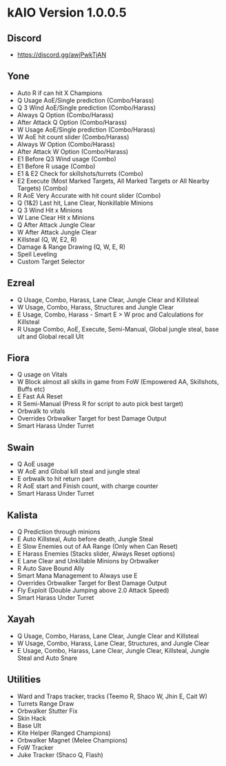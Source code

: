 # kAIO Version 1.0.0.5

## Discord
- https://discord.gg/awjPwkTjAN

## Yone
- Auto R if can hit X Champions
- Q Usage AoE/Single prediction (Combo/Harass)
- Q 3 Wind AoE/Single prediction (Combo/Harass)
- Always Q Option  (Combo/Harass)
- After Attack Q Option (Combo/Harass)
- W Usage AoE/Single prediction (Combo/Harass)
- W AoE hit count slider (Combo/Harass)
- Always W Option (Combo/Harass)
- After Attack W Option (Combo/Harass)
- E1 Before Q3 Wind usage (Combo)
- E1 Before R usage (Combo)
- E1 & E2 Check for skillshots/turrets (Combo)
- E2 Execute (Most Marked Targets, All Marked Targets or All Nearby Targets) (Combo)
- R AoE Very Accurate with hit count slider (Combo)
- Q (1&2) Last hit, Lane Clear, Nonkillable Minions
- Q 3 Wind Hit x Minions
- W Lane Clear Hit x Minions
- Q After Attack Jungle Clear
- W After Attack Jungle Clear
- Killsteal (Q, W, E2, R)
- Damage & Range Drawing (Q, W, E, R)
- Spell Leveling
- Custom Target Selector

## Ezreal
- Q Usage, Combo, Harass, Lane Clear, Jungle Clear and Killsteal
- W Usage, Combo, Harass, Structures and Jungle Clear
- E Usage, Combo, Harass - Smart E > W proc and Calculations for Killsteal
- R Usage Combo, AoE, Execute, Semi-Manual, Global jungle steal, base ult and Global recall Ult

## Fiora
- Q usage on Vitals
- W Block almost all skills in game from FoW (Empowered AA, Skillshots, Buffs etc)
- E Fast AA Reset
- R Semi-Manual (Press R for script to auto pick best target)
- Orbwalk to vitals
- Overrides Orbwalker Target for best Damage Output
- Smart Harass Under Turret

## Swain
- Q AoE usage
- W AoE and Global kill steal and jungle steal
- E orbwalk to hit return part
- R AoE start and Finish count, with charge counter
- Smart Harass Under Turret

## Kalista
- Q Prediction through minions
- E Auto Killsteal, Auto before death, Jungle Steal
- E Slow Enemies out of AA Range (Only when Can Reset)
- E Harass Enemies (Stacks slider, Always Reset options)
- E Lane Clear and Unkillable Minions by Orbwalker
- R Auto Save Bound Ally
- Smart Mana Management to Always use E
- Overrides Orbwalker Target for Best Damage Output
- Fly Exploit (Double Jumping above 2.0 Attack Speed)
- Smart Harass Under Turret

## Xayah
- Q Usage, Combo, Harass, Lane Clear, Jungle Clear and Killsteal
- W Usage, Combo, Harass, Lane Clear, Structures, and Jungle Clear
- E Usage, Combo, Harass, Lane Clear, Jungle Clear, Killsteal, Jungle Steal and Auto Snare

## Utilities
- Ward and Traps tracker, tracks (Teemo R, Shaco W, Jhin E, Cait W)
- Turrets Range Draw
- Orbwalker Stutter Fix
- Skin Hack
- Base Ult
- Kite Helper (Ranged Champions)
- Orbwalker Magnet (Melee Champions)
- FoW Tracker
- Juke Tracker (Shaco Q, Flash)
